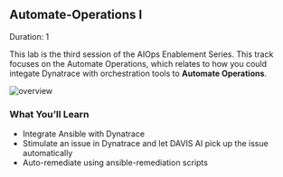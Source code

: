 ## Automate-Operations I 
Duration: 1

This lab is the third session of the AIOps Enablement Series. This track focuses on the Automate Operations, which relates to how you could integate Dynatrace with orchestration tools to **Automate Operations**.

![overview](../assets/images/overview-autooperation.png)

### What You’ll Learn
- Integrate Ansible with Dynatrace
- Stimulate an issue in Dynatrace and let DAVIS AI pick up the issue automatically
- Auto-remediate using ansible-remediation scripts


<!-- ------------------------ -->
